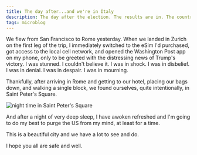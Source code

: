 ```yaml
---
title: The day after...and we're in Italy
description: The day after the election. The results are in. The country is divided. The future is uncertain. And we're in Italy.
tags: microblog
---
```


We flew from San Francisco to Rome yesterday. When we landed in Zurich on the first leg of the trip, I immediately switched to the eSim I'd purchased, got access to the local cell network, and opened the Washington Post app on my phone, only to be greeted with the distressing news of Trump's victory. I was stunned. I couldn't believe it. I was in shock. I was in disbelief. I was in denial. I was in despair. I was in mourning.

Thankfully, after arriving in Rome and getting to our hotel, placing our bags down, and walking a single block, we found ourselves, quite intentionally, in Saint Peter's Square.

![night time in Saint Peter's Square](/assets/img/saint-peters-square.jpg)

And after a night of very deep sleep, I have awoken refreshed and I'm going to do my best to purge the US from my mind, at least for a time.

This is a beautiful city and we have a lot to see and do.

I hope you all are safe and well.
